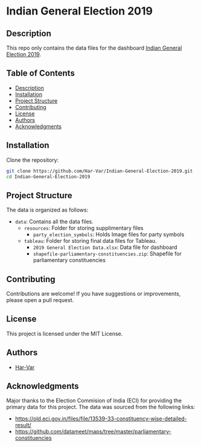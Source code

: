 # Indian General Election 2019

## Description  
This repo only contains the data files for the dashboard [Indian General Election 2019](https://public.tableau.com/app/profile/harshit/viz/shared/B43PPB6Y4).

## Table of Contents
- [Description](#description)
- [Installation](#installation)
- [Project Structure](#project-structure)
- [Contributing](#contributing)
- [License](#license)
- [Authors](#authors)
- [Acknowledgments](#acknowledgments)

## Installation
Clone the repository:
   ```bash
   git clone https://github.com/Har-Var/Indian-General-Election-2019.git
   cd Indian-General-Election-2019
   ```

## Project Structure
The data is organized as follows:
* `data`: Contains all the data files.
  - `resources`: Folder for storing supplimentary files
      - `party_election_symbols`: Holds Image files for party symbols
  - `tableau`: Folder for storing final data files for Tableau.
      - `2019 General Election Data.xlsx`: Data file for dashboard
      - `shapefile-parliamentary-constituencies.zip`: Shapefile for parliamentary constituencies


## Contributing
Contributions are welcome! If you have suggestions or improvements, please open a pull request.

## License
This project is licensed under the MIT License.

## Authors
- [Har-Var](https://github.com/Har-Var)

## Acknowledgments
Major thanks to the Election Commision of India (ECI) for providing the primary data for this project. The data was sourced from the following links:
- https://old.eci.gov.in/files/file/13539-33-constituency-wise-detailed-result/
- https://github.com/datameet/maps/tree/master/parliamentary-constituencies

